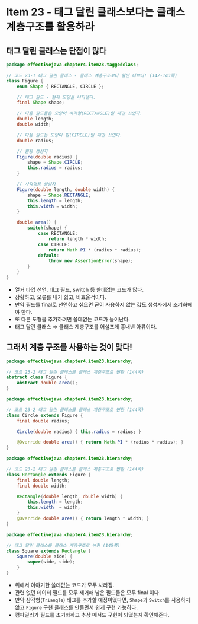 # Item 23 - 태그 달린 클래스보다는 클래스 계층구조를 활용하라

## 태그 달린 클래스는 단점이 많다

```java
package effectivejava.chapter4.item23.taggedclass;

// 코드 23-1 태그 달린 클래스 - 클래스 계층구조보다 훨씬 나쁘다! (142-143쪽)
class Figure {
    enum Shape { RECTANGLE, CIRCLE };

    // 태그 필드 - 현재 모양을 나타낸다.
    final Shape shape;

    // 다음 필드들은 모양이 사각형(RECTANGLE)일 때만 쓰인다.
    double length;
    double width;

    // 다음 필드는 모양이 원(CIRCLE)일 때만 쓰인다.
    double radius;

    // 원용 생성자
    Figure(double radius) {
        shape = Shape.CIRCLE;
        this.radius = radius;
    }

    // 사각형용 생성자
    Figure(double length, double width) {
        shape = Shape.RECTANGLE;
        this.length = length;
        this.width = width;
    }

    double area() {
        switch(shape) {
            case RECTANGLE:
                return length * width;
            case CIRCLE:
                return Math.PI * (radius * radius);
            default:
                throw new AssertionError(shape);
        }
    }
}
```

- 열거 타입 선언, 태그 필드, switch 등 쓸데없는 코드가 많다.
- 장황하고, 오류를 내기 쉽고, 비효율적이다.
- 만약 필드를 final로 선언하고 싶으면 굳이 사용하지 않는 값도 생성자에서 초기화해야 한다.
- 또 다른 도형을 추가하려면 쓸데없는 코드가 늘어난다.
- 태그 달린 클래스 ⇒ 클래스 계층구조를 어설프게 흉내낸 아류이다.

## 그래서 계층 구조를 사용하는 것이 맞다!

```java
package effectivejava.chapter4.item23.hierarchy;

// 코드 23-2 태그 달린 클래스를 클래스 계층구조로 변환 (144쪽)
abstract class Figure {
    abstract double area();
}
```

```java
package effectivejava.chapter4.item23.hierarchy;

// 코드 23-2 태그 달린 클래스를 클래스 계층구조로 변환 (144쪽)
class Circle extends Figure {
    final double radius;

    Circle(double radius) { this.radius = radius; }

    @Override double area() { return Math.PI * (radius * radius); }
}
```

```java
package effectivejava.chapter4.item23.hierarchy;

// 코드 23-2 태그 달린 클래스를 클래스 계층구조로 변환 (144쪽)
class Rectangle extends Figure {
    final double length;
    final double width;

    Rectangle(double length, double width) {
        this.length = length;
        this.width  = width;
    }
    @Override double area() { return length * width; }
}
```

```java
package effectivejava.chapter4.item23.hierarchy;

// 태그 달린 클래스를 클래스 계층구조로 변환 (145쪽)
class Square extends Rectangle {
    Square(double side) {
        super(side, side);
    }
}
```

- 위에서 이야기한 쓸데없는 코드가 모두 사라짐.
- 관련 없던 데이터 필드를 모두 제거해 남은 필드들은 모두 final 이다
- 만약 삼각형(`Triangle`) 태그를 추가할 예정이었다면, `Shape`과 `Switch`를 사용하지 않고 `Figure` 구현 클래스를 만들면서 쉽게 구현 가능하다.
- 컴파일러가 필드를 초기화하고 추상 메서드 구현이 되었는지 확인해준다.
